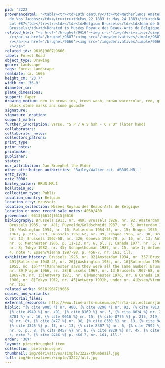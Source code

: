 ```yaml
---
pid: '3222'
provenancehtml: "<table><tr><td>19th century</td><td>Netherlands Amsterdam</td><td>Jacob
  de Vos Jacobsz</td></tr><tr><td>May 22 1883 to May 24 1883</td><td>Netherlands Amsterdam</td><td>Sale
  Lot #87</td></tr><tr><td></td><td>Belgium Brussels</td><td>Jean de Grez (Lugt 1834)</td></tr><tr><td>1913</td><td>Belgium
  Brussels</td><td>Donated to Musées Royaux des Beaux-Arts de Belgique by de Grez</td></tr></table>"
related_html: "<a href='/brughel/9616'><img src='/img/derivatives/simple/9616/thumbnail.jpg'
  /></a>|<a href='/brughel/9607'><img src='/img/derivatives/simple/9607/thumbnail.jpg'
  /></a>|<a href='/brughel/9666'><img src='/img/derivatives/simple/9666/thumbnail.jpg'
  /></a>"
related_ids: 9616|9607|9666
label: Forest Road
object_type: Drawing
genre: Landscape
tags: Forest Landscape
realdate: ca. 1605
height_cm: '23.7'
width_cm: '36.9'
diameter_cm:
plate_dimensions:
support: Paper
drawing_medium: Pen in brown ink, brown wash, brown watercolor, red, green, yellow,
  black stone marks and some gouache
signature:
signature_location:
support_marks:
further_inscription: Verso, "S P / A S hsh - C V O" (later hand)
collaborators:
collaborator_notes:
collectors_patrons:
print_type:
print_notes:
printmaker:
publisher:
states:
our_attribution: Jan Brueghel the Elder
other_attribution_authorities: 'Bailey/Walker cat. #BRUS.MR.1'
ertz_1979:
ertz_2008:
bailey_walker: BRUS.MR.1
hollstein_no:
collection_type: Public
location_country: Belgium
location_city: Brussels
location_collection: Musées Royaux des Beaux-Arts de Belgique
location_or_most_recent_sale_notes: 4060/480
provenance: 6613|6614|6615|6616
bibliography: Brussels 1913, nr. 480; Brussels 1926, nr. 92; Amsterdam 1934, nr. 357;
  Brussels 1935, nr. 491; Puyvelde/Goldschmidt 1937, nr. 5; Rotterdam 1948-49, nr.
  26; Washington 1954, nr. 16; Rotterdam 1954-55, nr. 15; Bruges 1955, nr. 16; Winner
  1961, p. 215, 219; Brussels 1961-62, nr. 89; Prague 1966, nr. 38; Brussels 1967,
  nr. 13; Brussels 1967-68, nr. 326; Geneva 1969-70, p. 16, nr. 13; Antwerp 1971,
  nr. 6; Manchester 1976, p. 11-12, nr. 6, pl. 8; Canada 1977, nr. 5; Atlanta 1980,
  nr. 8; Tokyo 1982, nr. 45; Schapelhouman 1987, nr. 15, note 1; Antwerp 1991b, nr.
  4, note 7; Essen/Vienna 1997-98, p. 456-7, nr. 161, ill.
exhibition_history: Brussels 1926, nr. 92|Amsterdam 1934, nr. 357|Brussels 1935, nr.
  491|Rotterdam 1948-49, nr. 26|{Washington 1954, nr. 16|Rotterdam 1954-55, nr. 15|Bruges
  1955, no. 16}***[Manchester says they were all the same number]|Brussels 1961-62,
  nr. 89|Prague 1966, nr. 38|Brussels 1967, nr. 13|Brussels 1967-68, nr. 326|Geneva
  1969-70, nr. 13|Antwerp 1971, nr. 6|Manchester 1976, nr. 6|Canada 1977, nr. 5|Atlanta
  1980, nr. 8|Tokyo 1982, nr. 45|Antwerp 1991b, under nr. 4|Essen/Vienna 1997-98,
  nr. 161
related_works: 9616|9607|9666
copies_and_variants:
curatorial_files:
external_resources: http://www.fine-arts-museum.be/fr/la-collection/jan-i-brueghel-paysage-forestier-traverse-par-un-chemin?letter=b&artist=breughel-jan-i-1
biblio: "{% cite 9085 %} nr. 480, {% cite 8298 %} nr. 92, {% cite 7913 %} nr. 357,
  {% cite 8949 %} nr. 491, {% cite 8169 %} nr. 5, {% cite 8624 %} nr. 26, {% cite
  8781 %} nr. 16, {% cite 9016 %} nr. 15, {% cite 8775 %} p. 215, 219, {% cite 8267
  %} nr. 89, {% cite 8477 %} nr. 38, {% cite 8350 %} nr. 13, {% cite 9401 %} nr. 326,
  {% cite 8345 %} p. 16, nr. 13, {% cite 8307 %} nr. 6, {% cite 7992 %} p. 11-12,
  nr. 6, pl. 8, {% cite 8457 %} nr. 8, {% cite 8929 %} nr. 45, {% cite 8916 %} nr.
  4, note 7, {% cite 8236 %} p. 456-7, nr. 161, ill."
order: '309'
layout: pieterbrueghel_item
collection: pieterbrueghel
thumbnail: img/derivatives/simple/3222/thumbnail.jpg
full: img/derivatives/simple/3222/full.jpg
---
```

